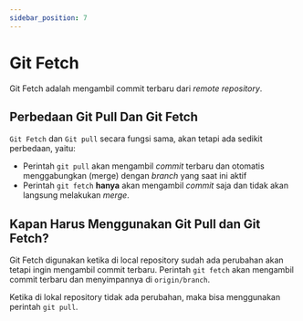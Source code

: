 ```yaml
---
sidebar_position: 7
---
```


# Git Fetch

Git Fetch adalah mengambil commit terbaru dari _remote repository_.

## Perbedaan Git Pull Dan Git Fetch

`Git Fetch` dan `Git pull` secara fungsi sama, akan tetapi ada sedikit perbedaan, yaitu:

- Perintah `git pull` akan mengambil _commit_ terbaru dan otomatis menggabungkan (merge) dengan _branch_ yang saat ini aktif
- Perintah `git fetch` **hanya** akan mengambil _commit_ saja dan tidak akan langsung melakukan _merge_.

## Kapan Harus Menggunakan Git Pull dan Git Fetch?

Git Fetch digunakan ketika di local repository sudah ada perubahan akan tetapi ingin mengambil commit terbaru. Perintah `git fetch` akan mengambil commit terbaru dan menyimpannya di `origin/branch`.

Ketika di lokal repository tidak ada perubahan, maka bisa menggunakan perintah `git pull`.
